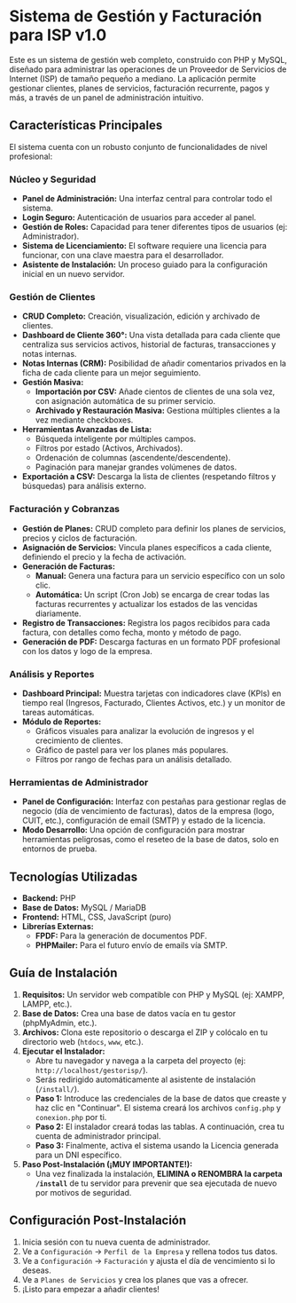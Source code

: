 # Sistema de Gestión y Facturación para ISP v1.0

Este es un sistema de gestión web completo, construido con PHP y MySQL, diseñado para administrar las operaciones de un Proveedor de Servicios de Internet (ISP) de tamaño pequeño a mediano. La aplicación permite gestionar clientes, planes de servicios, facturación recurrente, pagos y más, a través de un panel de administración intuitivo.

## Características Principales

El sistema cuenta con un robusto conjunto de funcionalidades de nivel profesional:

### **Núcleo y Seguridad**
* **Panel de Administración:** Una interfaz central para controlar todo el sistema.
* **Login Seguro:** Autenticación de usuarios para acceder al panel.
* **Gestión de Roles:** Capacidad para tener diferentes tipos de usuarios (ej: Administrador).
* **Sistema de Licenciamiento:** El software requiere una licencia para funcionar, con una clave maestra para el desarrollador.
* **Asistente de Instalación:** Un proceso guiado para la configuración inicial en un nuevo servidor.

### **Gestión de Clientes**
* **CRUD Completo:** Creación, visualización, edición y archivado de clientes.
* **Dashboard de Cliente 360°:** Una vista detallada para cada cliente que centraliza sus servicios activos, historial de facturas, transacciones y notas internas.
* **Notas Internas (CRM):** Posibilidad de añadir comentarios privados en la ficha de cada cliente para un mejor seguimiento.
* **Gestión Masiva:**
    * **Importación por CSV:** Añade cientos de clientes de una sola vez, con asignación automática de su primer servicio.
    * **Archivado y Restauración Masiva:** Gestiona múltiples clientes a la vez mediante checkboxes.
* **Herramientas Avanzadas de Lista:**
    * Búsqueda inteligente por múltiples campos.
    * Filtros por estado (Activos, Archivados).
    * Ordenación de columnas (ascendente/descendente).
    * Paginación para manejar grandes volúmenes de datos.
* **Exportación a CSV:** Descarga la lista de clientes (respetando filtros y búsquedas) para análisis externo.

### **Facturación y Cobranzas**
* **Gestión de Planes:** CRUD completo para definir los planes de servicios, precios y ciclos de facturación.
* **Asignación de Servicios:** Vincula planes específicos a cada cliente, definiendo el precio y la fecha de activación.
* **Generación de Facturas:**
    * **Manual:** Genera una factura para un servicio específico con un solo clic.
    * **Automática:** Un script (Cron Job) se encarga de crear todas las facturas recurrentes y actualizar los estados de las vencidas diariamente.
* **Registro de Transacciones:** Registra los pagos recibidos para cada factura, con detalles como fecha, monto y método de pago.
* **Generación de PDF:** Descarga facturas en un formato PDF profesional con los datos y logo de la empresa.

### **Análisis y Reportes**
* **Dashboard Principal:** Muestra tarjetas con indicadores clave (KPIs) en tiempo real (Ingresos, Facturado, Clientes Activos, etc.) y un monitor de tareas automáticas.
* **Módulo de Reportes:**
    * Gráficos visuales para analizar la evolución de ingresos y el crecimiento de clientes.
    * Gráfico de pastel para ver los planes más populares.
    * Filtros por rango de fechas para un análisis detallado.

### **Herramientas de Administrador**
* **Panel de Configuración:** Interfaz con pestañas para gestionar reglas de negocio (día de vencimiento de facturas), datos de la empresa (logo, CUIT, etc.), configuración de email (SMTP) y estado de la licencia.
* **Modo Desarrollo:** Una opción de configuración para mostrar herramientas peligrosas, como el reseteo de la base de datos, solo en entornos de prueba.

## Tecnologías Utilizadas
* **Backend:** PHP
* **Base de Datos:** MySQL / MariaDB
* **Frontend:** HTML, CSS, JavaScript (puro)
* **Librerías Externas:**
    * **FPDF:** Para la generación de documentos PDF.
    * **PHPMailer:** Para el futuro envío de emails vía SMTP.

## Guía de Instalación

1.  **Requisitos:** Un servidor web compatible con PHP y MySQL (ej: XAMPP, LAMPP, etc.).
2.  **Base de Datos:** Crea una base de datos vacía en tu gestor (phpMyAdmin, etc.).
3.  **Archivos:** Clona este repositorio o descarga el ZIP y colócalo en tu directorio web (`htdocs`, `www`, etc.).
4.  **Ejecutar el Instalador:**
    * Abre tu navegador y navega a la carpeta del proyecto (ej: `http://localhost/gestorisp/`).
    * Serás redirigido automáticamente al asistente de instalación (`/install/`).
    * **Paso 1:** Introduce las credenciales de la base de datos que creaste y haz clic en "Continuar". El sistema creará los archivos `config.php` y `conexion.php` por ti.
    * **Paso 2:** El instalador creará todas las tablas. A continuación, crea tu cuenta de administrador principal.
    * **Paso 3:** Finalmente, activa el sistema usando la Licencia generada para un DNI específico.
5.  **Paso Post-Instalación (¡MUY IMPORTANTE!):**
    * Una vez finalizada la instalación, **ELIMINA o RENOMBRA la carpeta `/install`** de tu servidor para prevenir que sea ejecutada de nuevo por motivos de seguridad.

## Configuración Post-Instalación
1.  Inicia sesión con tu nueva cuenta de administrador.
2.  Ve a `Configuración` -> `Perfil de la Empresa` y rellena todos tus datos.
3.  Ve a `Configuración` -> `Facturación` y ajusta el día de vencimiento si lo deseas.
4.  Ve a `Planes de Servicios` y crea los planes que vas a ofrecer.
5.  ¡Listo para empezar a añadir clientes!

